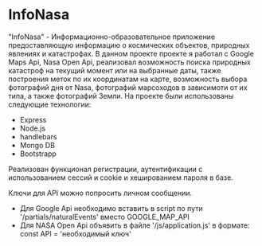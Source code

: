 # InfoNasa

 "InfoNasa" - Информационно-образовательное приложение предоставляющую информацию о космических объектов, природных явлениях и катастрофах.
В данном проекте проекте я работал с Google Maps Api, Nasa Open Api, реализовал возможность поиска природных катастроф на текущий момент или на выбранные даты, также построения меток по их координатам на карте, возможность выбора фотографий дня от Nasa, фотографий марсоходов в зависимоти от их типа, а также фотографий Земли.
На проекте были использованы следующие технологии:
- Express
- Node.js
- handlebars
- Mongo DB
- Bootstrapp

Реализован функционал регистрации, аутентификации с использованием сессий и cookie и хешированием пароля в базе.

Ключи для API можно попросить личном сообщении.
- Для Google Api необходимо вставить в script по пути '/partials/naturalEvents' вместо GOOGLE_MAP_API
- Для NASA Open Api объявить в файле '/js/application.js' в формате: const API = 'необходимый ключ'